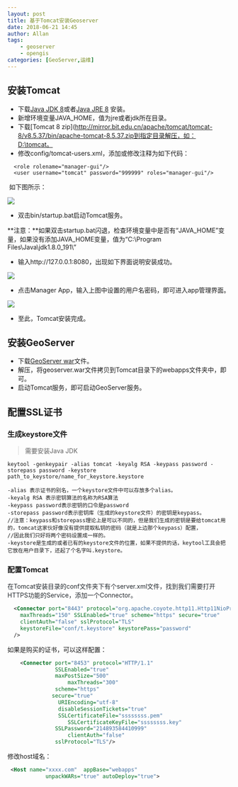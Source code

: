```yaml
---
layout: post
title: 基于Tomcat安装Geoserver
date: 2018-06-21 14:45
author: Allan 
tags:
    - geoserver
    - opengis
categories: [GeoServer,运维]
---
```


## 安装Tomcat

* 下载[Java JDK 8](http://download.oracle.com/otn-pub/java/jdk/8u191-b12/2787e4a523244c269598db4e85c51e0c/jdk-8u191-windows-x64.exe)或者[Java JRE 8](http://download.oracle.com/otn-pub/java/jdk/8u192-b12/750e1c8617c5452694857ad95c3ee230/jre-8u192-windows-x64.exe) 安装。
* 新增环境变量JAVA\_HOME，值为jre或者jdk所在目录。
* 下载[Tomcat 8 zip](http://mirror.bit.edu.cn/apache/tomcat/tomcat-8/v8.5.37/bin/apache-tomcat-8.5.37.zip到指定目录解压，如：D:\tomcat。
* 修改config/tomcat-users.xml，添加或修改注释为如下代码：

```
  <role rolename="manager-gui"/> 
  <user username="tomcat" password="999999" roles="manager-gui"/>  
```

  如下图所示：



![](https://cdn.nlark.com/yuque/0/2018/png/203024/1541666950899-d272255a-1a13-4294-a4f6-f88a7e01d249.png)


* 双击bin/startup.bat启动Tomcat服务。

**注意：**如果双击startup.bat闪退，检查环境变量中是否有“JAVA_HOME”变量，如果没有添加JAVA_HOME变量，值为“C:\Program Files\Java\jdk1.8.0_191\”     

* 输入http://127.0.0.1:8080，出现如下界面说明安装成功。
      

![](https://cdn.nlark.com/yuque/0/2018/png/203024/1541667202619-933d6c0e-6cc3-4b76-80a8-9308b6ed4dba.png)


* 点击Manager App，输入上图中设置的用户名密码，即可进入app管理界面。



![](https://cdn.nlark.com/yuque/0/2018/png/203024/1541667359930-2ec14b41-58d0-4f76-b56e-abe537def919.png)


* 至此，Tomcat安装完成。

## 安装GeoServer

* 下载[GeoServer war](https://jaist.dl.sourceforge.net/project/geoserver/GeoServer/2.13.3/geoserver-2.13.3-war.zip)文件。
* 解压，将geoserver.war文件拷贝到Tomcat目录下的webapps文件夹中，即可。
* 启动Tomcat服务，即可启动GeoServer服务。

## 配置SSL证书

### 生成keystore文件

> 需要安装Java JDK

```git
keytool -genkeypair -alias tomcat -keyalg RSA -keypass password -storepass password -keystore path_to_keystore/name_for_keystore.keystore

-alias 表示证书的别名，一个keystore文件中可以存放多个alias。 
-keyalg RSA 表示密钥算法的名称为RSA算法 
-keypass password表示密钥的口令是password 
-storepass password表示密钥库（生成的keystore文件）的密钥是keypass。 
//注意：keypass和storepass理论上是可以不同的，但是我们生成的密钥是要给tomcat用的，tomcat这家伙好像没有提供提取私钥的密码（就是上边那个keypass）配置，
//因此我们只好将两个密码设置成一样的。 
-keystore是生成的或者已有的keystore文件的位置，如果不提供的话，keytool工具会把它放在用户目录下，还起了个名字叫.keystore。 
```

### 配置Tomcat

<span data-type="color" style="color:rgb(36, 41, 46)"><span data-type="background" style="background-color:rgb(255, 255, 255)">在Tomcat安装目录的conf文件夹下有个server.xml文件，找到我们需要打开HTTPS功能的Service，添加一个Connector。</span></span>

```xml
  <Connector port="8443" protocol="org.apache.coyote.http11.Http11NioProtocol"
    maxThreads="150" SSLEnabled="true" scheme="https" secure="true"
	clientAuth="false" sslProtocol="TLS"
	keystoreFile="conf/t.keystore" keystorePass="password"
  />
```

如果是购买的证书，可以这样配置：

```xml
    <Connector port="8453" protocol="HTTP/1.1" 
	           SSLEnabled="true"
			   maxPostSize="500"
                   maxThreads="300" 
          	   scheme="https" 
		      secure="true"
                URIEncoding="utf-8"
                disableSessionTickets="true"
		        SSLCertificateFile="ssssssss.pem"
                   SSLCertificateKeyFile="ssssssss.key"
	           SSLPassword="214893584410999"
                   clientAuth="false" 
	           sslProtocol="TLS"/>
```

修改host域名：

```xml
 <Host name="xxxx.com"  appBase="webapps"
            unpackWARs="true" autoDeploy="true">
```